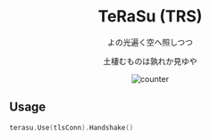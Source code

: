 <div align="center">

# TeRaSu (TRS)

よの光遍く空へ照しつつ

土棲むものは孰れか見ゆや

![counter](https://counter.seku.su/cmoe?name=trs&theme=mb)

</div>

## Usage

```go
terasu.Use(tlsConn).Handshake()
```
